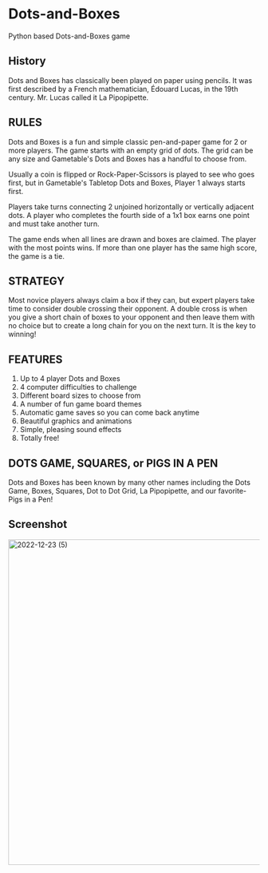 # Dots-and-Boxes
Python based Dots-and-Boxes game


## History
Dots and Boxes has classically been played on paper using pencils. It was first described by a French mathematician, Édouard Lucas, in the 19th century. Mr. Lucas called it La Pipopipette.

## RULES

Dots and Boxes is a fun and simple classic pen-and-paper game for 2 or more players. The game starts with an empty grid of dots. The grid can be any size and Gametable's Dots and Boxes has a handful to choose from.

Usually a coin is flipped or Rock-Paper-Scissors is played to see who goes first, but in Gametable's Tabletop Dots and Boxes, Player 1 always starts first.

Players take turns connecting 2 unjoined horizontally or vertically adjacent dots. A player who completes the fourth side of a 1x1 box earns one point and must take another turn.

The game ends when all lines are drawn and boxes are claimed. The player with the most points wins. If more than one player has the same high score, the game is a tie.


## STRATEGY
Most novice players always claim a box if they can, but expert players take time to consider double crossing their opponent. A double cross is when you give a short chain of boxes to your opponent and then leave them with no choice but to create a long chain for you on the next turn. It is the key to winning!

## FEATURES
1. Up to 4 player Dots and Boxes
2. 4 computer difficulties to challenge
3. Different board sizes to choose from
4. A number of fun game board themes
5. Automatic game saves so you can come back anytime
6. Beautiful graphics and animations
7. Simple, pleasing sound effects
8. Totally free!

## DOTS GAME, SQUARES, or PIGS IN A PEN
Dots and Boxes has been known by many other names including the Dots Game, Boxes, Squares, Dot to Dot Grid, La Pipopipette, and our favorite- Pigs in a Pen!


## Screenshot
<img width="652" alt="2022-12-23 (5)" src="https://user-images.githubusercontent.com/113260682/209302632-0668b72c-5f37-488f-b1a2-2af6d719a809.png">

